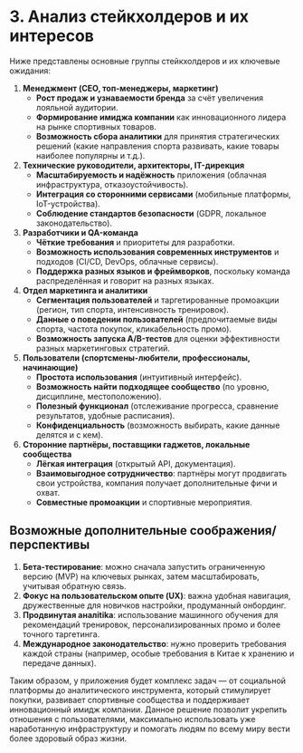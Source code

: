 # 3. Анализ стейкхолдеров и их интересов

Ниже представлены основные группы стейкхолдеров и их ключевые ожидания:

1. **Менеджмент (CEO, топ-менеджеры, маркетинг)**
   - **Рост продаж и узнаваемости бренда** за счёт увеличения лояльной аудитории.
   - **Формирование имиджа компании** как инновационного лидера на рынке спортивных товаров.
   - **Возможность сбора аналитики** для принятия стратегических решений (какие направления спорта развивать, какие товары наиболее популярны и т.д.).
2. **Технические руководители, архитекторы, IT-дирекция**
   - **Масштабируемость и надёжность** приложения (облачная инфраструктура, отказоустойчивость).
   - **Интеграция со сторонними сервисами** (мобильные платформы, IoT-устройства).
   - **Соблюдение стандартов безопасности** (GDPR, локальное законодательство).
3. **Разработчики и QA-команда**
   - **Чёткие требования** и приоритеты для разработки.
   - **Возможность использования современных инструментов** и подходов (CI/CD, DevOps, облачные сервисы).
   - **Поддержка разных языков и фреймворков**, поскольку команда распределённая и говорит на разных языках.
4. **Отдел маркетинга и аналитики**
   - **Сегментация пользователей** и таргетированные промоакции (регион, тип спорта, интенсивность тренировок).
   - **Данные о поведении пользователей** (предпочитаемые виды спорта, частота покупок, кликабельность промо).
   - **Возможность запуска A/B-тестов** для оценки эффективности разных маркетинговых стратегий.
5. **Пользователи (спортсмены-любители, профессионалы, начинающие)**
   - **Простота использования** (интуитивный интерфейс).
   - **Возможность найти подходящее сообщество** (по уровню, дисциплине, местоположению).
   - **Полезный функционал** (отслеживание прогресса, сравнение результатов, удобные расписания).
   - **Конфиденциальность** (возможность выбирать, какие данные делятся и с кем).
6. **Сторонние партнёры, поставщики гаджетов, локальные сообщества**
   - **Лёгкая интеграция** (открытый API, документация).
   - **Взаимовыгодное сотрудничество**: партнёры могут продвигать свои устройства, компания получает дополнительные фичи и охват.
   - **Совместные промоакции** и спортивные мероприятия.

## Возможные дополнительные соображения/перспективы

1. **Бета-тестирование**: можно сначала запустить ограниченную версию (MVP) на ключевых рынках, затем масштабировать, учитывая обратную связь.
2. **Фокус на пользовательском опыте (UX)**: важна удобная навигация, дружественные для новичков настройки, продуманный онбординг.
3. **Продвинутая аналitika**: использование машинного обучения для рекомендаций тренировок, персонализированных промо и более точного таргетинга.
4. **Международное законодательство**: нужно проверить требования каждой страны (например, особые требования в Китае к хранению и передаче данных).

Таким образом, у приложения будет комплекс задач — от социальной платформы до аналитического инструмента, который стимулирует покупки, развивает спортивные сообщества и поддерживает инновационный имидж компании. Данное решение позволит укрепить отношения с пользователями, максимально использовать уже наработанную инфраструктуру и помогать людям по всему миру вести более здоровый образ жизни.
